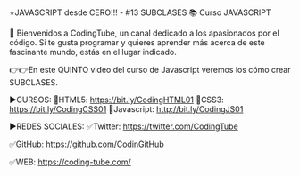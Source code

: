⭐JAVASCRIPT desde CERO!!! - #13 SUBCLASES 📚 Curso JAVASCRIPT

👋 Bienvenidos a CodingTube, un canal dedicado a los apasionados por el código. Si te gusta programar y quieres aprender más acerca de este fascinante mundo, estás en el lugar indicado.

👉‍‍👉‍‍En este QUINTO video del curso de Javascript veremos los cómo crear SUBCLASES.

►CURSOS:
📕HTML5: https://bit.ly/CodingHTML01
📘CSS3: https://bit.ly/CodingCSS01
📙Javascript: http://bit.ly/CodingJS01

►REDES SOCIALES:
✅Twitter:
https://twitter.com/CodingTube

✅GitHub:
https://github.com/CodinGitHub

✅WEB:
https://coding-tube.com/
